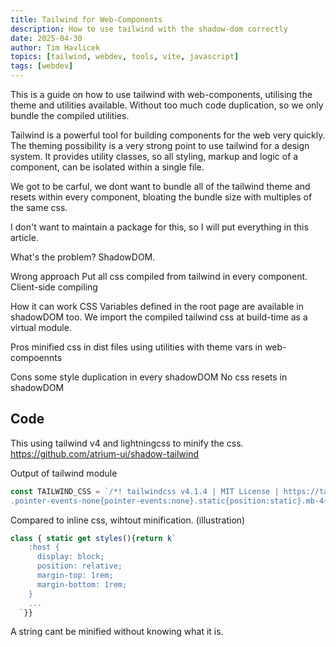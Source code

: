 ```yaml
---
title: Tailwind for Web-Components
description: How to use tailwind with the shadow-dom correctly
date: 2025-04-30
author: Tim Havlicek
topics: [tailwind, webdev, tools, vite, javascript]
tags: [webdev]
---
```


This is a guide on how to use tailwind with web-components, utilising the theme and utilities available. Without too much code duplication, so we only bundle the compiled utilities.

Tailwind is a powerful tool for building components for the web very quickly.
The theming possibility is a very strong point to use tailwind for a design system.
It provides utility classes, so all styling, markup and logic of a component, can be isolated within a single file.

We got to be carful, we dont want to bundle all of the tailwind theme and resets within every component, bloating the bundle size with multiples of the same css.

I don't want to maintain a package for this, so I will put everything in this article.

What's the problem?
ShadowDOM.

Wrong approach
Put all css compiled from tailwind in every component.
Client-side compiling


How it can work
CSS Variables defined in the root page are available in shadowDOM too.
We import the compiled tailwind css at build-time as a virtual module.


Pros
minified css in dist files
using utilities with theme vars in web-compoennts

Cons
some style duplication in every shadowDOM
No css resets in shadowDOM


## Code

This using tailwind v4 and lightningcss to minify the css.
https://github.com/atrium-ui/shadow-tailwind

Output of tailwind module
```javascript
const TAILWIND_CSS = `/*! tailwindcss v4.1.4 | MIT License | https://tailwindcss.com */
.pointer-events-none{pointer-events:none}.static{position:static}.mb-4{margin-bottom:calc(var(--spacing,.25rem)*4)}.block{display:block}.flex{display:flex}.w-full{width:100%}.max-w-4xl{max-width:var(--container-4xl,56rem)}.cursor-pointer{cursor:pointer}.items-center{align-items:center}.justify-between{justify-content:space-between}.gap-x-6{column-gap:calc(var(--spacing,.25rem)*6)}.rounded-md{border-radius:var(--radius-md,.375rem)}.bg-zinc-100{background-color:var(--color-zinc-100,oklch(96.7% .001 286.375))}.px-4{padding-inline:calc(var(--spacing,.25rem)*4)}.py-4{padding-block:calc(var(--spacing,.25rem)*4)}.pb-6{padding-bottom:calc(var(--spacing,.25rem)*6)}.text-left{text-align:left}.text-xl{font-size:var(--text-xl,1.25rem);line-height:var(--tw-leading,var(--text-xl--line-height,calc(1.75/1.25)))}@media (hover:hover){.hover\\:bg-zinc-200:hover{background-color:var(--color-zinc-200,oklch(92% .004 286.32))}}button{appearance:unset;cursor:pointer;background:0 0;border:none;padding:0;font-family:inherit;line-height:1}`;
```

Compared to inline css, wihtout minification. (illustration)
```javascript
class { static get styles(){return k`
    :host {
      display: block;
      position: relative;
      margin-top: 1rem;
      margin-bottom: 1rem;
    }
    ...
  `}}
```

A string cant be minified without knowing what it is.
